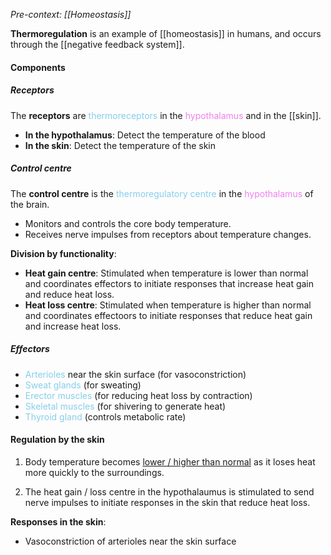 *Pre-context: [[Homeostasis]]*

**Thermoregulation** is an example of [[homeostasis]] in humans, and occurs through the [[negative feedback system]].

#### Components
##### Receptors
The **receptors** are <span style="color: skyblue">thermoreceptors</span> in the <span style="color: violet">hypothalamus</span> and in the [[skin]].
- **In the hypothalamus**: Detect the temperature of the blood
- **In the skin**: Detect the temperature of the skin

##### Control centre
The **control centre** is the <span style="color: skyblue">thermoregulatory centre</span> in the <span style="color: violet">hypothalamus</span> of the brain.
- Monitors and controls the core body temperature.
- Receives nerve impulses from receptors about temperature changes.

**Division by functionality**:
- **Heat gain centre**: Stimulated when temperature is lower than normal and coordinates effectors to initiate responses that increase heat gain and reduce heat loss.
- **Heat loss centre**: Stimulated when temperature is higher than normal and coordinates effectoors to initiate responses that reduce heat gain and increase heat loss.

##### Effectors
- <span style="color: skyblue">Arterioles</span> near the skin surface (for vasoconstriction)
- <span style="color: skyblue">Sweat glands</span> (for sweating)
- <span style="color: skyblue">Erector muscles</span> (for reducing heat loss by contraction)
- <span style="color: skyblue">Skeletal muscles</span> (for shivering to generate heat)
- <span style="color: skyblue">Thyroid gland</span> (controls metabolic rate)

#### Regulation by the skin
1. Body temperature becomes <u>lower / higher than normal</u> as it loses heat more quickly to the surroundings.

2. The heat gain / loss centre in the hypothalaumus is stimulated to send nerve impulses to initiate responses in the skin that reduce heat loss.

**Responses in the skin**:
- Vasoconstriction of arterioles near the skin surface
